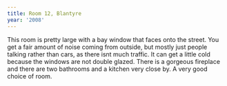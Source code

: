 ```yaml
---
title: Room 12, Blantyre
year: '2008'
---
```


This room is pretty large with a bay window that faces onto the street. You get a fair amount of noise coming from outside, but mostly just people talking rather than cars, as there isnt much traffic. It can get a little cold because the windows are not double glazed. There is a gorgeous fireplace and there are two bathrooms and a kitchen very close by. A very good choice of room.